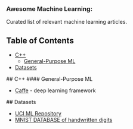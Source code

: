 ### Awesome Machine Learning:

Curated list of relevant machine learning articles.

## Table of Contents

<!-- MarkdownTOC depth=4 -->

- [C++](#cpp)
    - [General-Purpose ML](#cpp-general-purpose)
- [Datasets](#datasets)

<!-- /MarkdownTOC -->

<a name="cpp" />
## C++

<a name="cpp-general-purpose" />
#### General-Purpose ML

* [Caffe](http://caffe.berkeleyvision.org)  - deep learning framework

<a name="datasets" />
## Datasets

* [UCI ML Repository](http://archive.ics.uci.edu/ml/)
* [MNIST DATABASE of handwritten digits](http://yann.lecun.com/exdb/mnist/)

